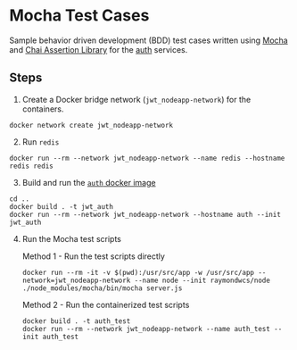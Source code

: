 # Mocha Test Cases

Sample behavior driven development (BDD) test cases written using [Mocha](https://mochajs.org) and [Chai Assertion Library](https://www.chaijs.com) for the [auth](../auth/auth-redis.js) services.

## Steps

1. Create a Docker bridge network (`jwt_nodeapp-network`) for the containers.
```
docker network create jwt_nodeapp-network
```
2. Run `redis`
```
docker run --rm --network jwt_nodeapp-network --name redis --hostname redis redis
```
3. Build and run the [`auth` docker image](../Dockerfile)
```
cd ..
docker build . -t jwt_auth
docker run --rm --network jwt_nodeapp-network --hostname auth --init jwt_auth
```
4. Run the Mocha test scripts

     Method 1 - Run the test scripts directly
     ```
     docker run --rm -it -v $(pwd):/usr/src/app -w /usr/src/app --network=jwt_nodeapp-network --name node --init raymondwcs/node ./node_modules/mocha/bin/mocha server.js
     ```
     Method 2 - Run the containerized test scripts
     ```
     docker build . -t auth_test
     docker run --rm --network jwt_nodeapp-network --name auth_test --init auth_test
     ```
